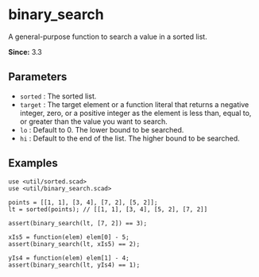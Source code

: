 # binary_search

A general-purpose function to search a value in a sorted list.

**Since:**  3.3

## Parameters

- `sorted` : The sorted list.
- `target` : The target element or a function literal that returns a negative integer, zero, or a positive integer as the element is less than, equal to, or greater than the value you want to search.
- `lo` : Default to 0. The lower bound to be searched.
- `hi` : Default to the end of the list. The higher bound to be searched.

## Examples

    use <util/sorted.scad>
    use <util/binary_search.scad>

    points = [[1, 1], [3, 4], [7, 2], [5, 2]];
    lt = sorted(points); // [[1, 1], [3, 4], [5, 2], [7, 2]]

    assert(binary_search(lt, [7, 2]) == 3);

    xIs5 = function(elem) elem[0] - 5;
    assert(binary_search(lt, xIs5) == 2);

    yIs4 = function(elem) elem[1] - 4;
    assert(binary_search(lt, yIs4) == 1);